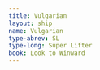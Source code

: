 ```yaml
---
title: Vulgarian
layout: ship
name: Vulgarian
type-abrev: SL
type-long: Super Lifter
book: Look to Winward
---
```

